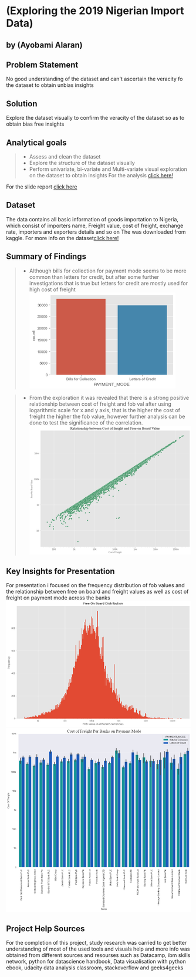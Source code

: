 # (Exploring the 2019 Nigerian Import Data)
## by (Ayobami Alaran)

## Problem Statement
No good understanding of the dataset and can't ascertain the veracity fo the dataset to obtain unbias insights

## Solution 
Explore the dataset visually to confirm the veracity of the dataset so as to obtain bias free insights

## Analytical goals
>- Assess and clean the dataset
>- Explore the structure of the dataset visually
>- Perform univariate, bi-variate and Multi-variate visual exploration on the dataset to obtain insights 
For the analysis [click here!](https://github.com/Ayobami6/Communicating_Findings_With_Viz/blob/main/Exploration.ipynb)

For the slide report [click here]((https://github.com/Ayobami6/Communicating_Findings_With_Viz/blob/main/Slides.html))


## Dataset

The data contains all basic information of goods importation to Nigeria, which consist of importers name, Freight value, cost of freight, exchange rate, importers and exporters details and so on  The was downloaded from kaggle.
For more info on the dataset[click here!](https://www.kaggle.com/datasets/godwinabah/2019-nigerian-import-data)



## Summary of Findings

>- Although bills for collection for payment mode seems to be more common than letters for credit, but after some further investigations that is true but letters for credit are mostly used for high cost of freight
![images.jpg](Charts/barchart_2.png)

>- From the exploration it was revealed that there is a strong positive relationship between cost of freight and fob val after using logarithmic scale for x and y axis, that is the higher the cost of freight the higher the fob value, however further analysis can be done to test the significance of the correlation.
![images.jpg](Charts/Scatter.png)


## Key Insights for Presentation

For presentation i focused on the frequency distribution of fob values and the relationship between free on board and 
freight values as well as cost of freight on payment mode across the banks
![images.jpg](Charts/Hist_1.png)
![images.jpg](Charts/barchart_3.png)


## Project Help Sources
For the completion of this project, study research was carried to get better understanding of most of the used tools and visuals
help and more info was obtained from different sources and resourses such as Datacamp, ibm skills network, python for datascience handbook, Data visualisation with python ebook, udacity data analysis classroom, stackoverflow and geeks4geeks
